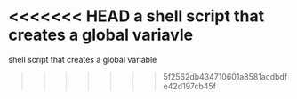 <<<<<<< HEAD
a shell script that creates a global variavle
=======
shell script that creates a global variable
>>>>>>> 5f2562db434710601a8581acdbdfe42d197cb45f
